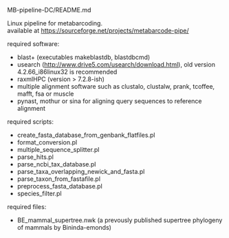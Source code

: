 MB-pipeline-DC/README.md

Linux pipeline for metabarcoding.  
available at https://sourceforge.net/projects/metabarcode-pipe/

required software:  
* blast+ (executables makeblastdb, blastdbcmd)
* usearch (http://www.drive5.com/usearch/download.html), old version 4.2.66_i86linux32 is recommended
* raxmlHPC (version > 7.2.8-ish)
* multiple alignment software such as clustalo, clustalw, prank, tcoffee, mafft, fsa or muscle
* pynast, mothur or sina for aligning query sequences to reference alignment

required scripts:  
* create_fasta_database_from_genbank_flatfiles.pl
* format_conversion.pl
* multiple_sequence_splitter.pl
* parse_hits.pl
* parse_ncbi_tax_database.pl
* parse_taxa_overlapping_newick_and_fasta.pl
* parse_taxon_from_fastafile.pl
* preprocess_fasta_database.pl
* species_filter.pl

required files:  
* BE_mammal_supertree.nwk (a prevously published supertree phylogeny of mammals by Bininda-emonds)
